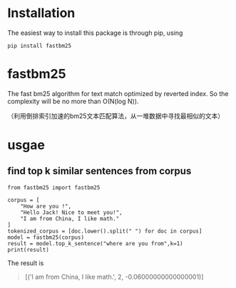 # Installation
The easiest way to install this package is through pip, using

```
pip install fastbm25
```
# fastbm25
The fast bm25 algorithm for text match optimized by reverted index. So the complexity will be no more than O(N(log N)).

（利用倒排索引加速的bm25文本匹配算法，从一堆数据中寻找最相似的文本）

# usgae
## find top k similar sentences from corpus
```
from fastbm25 import fastbm25

corpus = [
    "How are you !",
    "Hello Jack! Nice to meet you!",
    "I am from China, I like math."
]
tokenized_corpus = [doc.lower().split(" ") for doc in corpus]
model = fastbm25(corpus)
result = model.top_k_sentence("where are you from",k=1)
print(result)
```
The result is 
> [('I am from China, I like math.', 2, -0.06000000000000001)]

